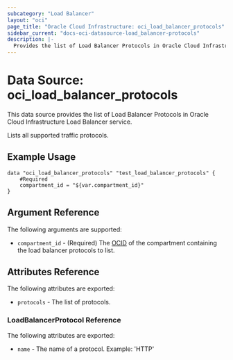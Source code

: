 ```yaml
---
subcategory: "Load Balancer"
layout: "oci"
page_title: "Oracle Cloud Infrastructure: oci_load_balancer_protocols"
sidebar_current: "docs-oci-datasource-load_balancer-protocols"
description: |-
  Provides the list of Load Balancer Protocols in Oracle Cloud Infrastructure Load Balancer service
---
```


# Data Source: oci_load_balancer_protocols
This data source provides the list of Load Balancer Protocols in Oracle Cloud Infrastructure Load Balancer service.

Lists all supported traffic protocols.

## Example Usage

```hcl
data "oci_load_balancer_protocols" "test_load_balancer_protocols" {
	#Required
	compartment_id = "${var.compartment_id}"
}
```

## Argument Reference

The following arguments are supported:

* `compartment_id` - (Required) The [OCID](https://docs.cloud.oracle.com/iaas/Content/General/Concepts/identifiers.htm) of the compartment containing the load balancer protocols to list.


## Attributes Reference

The following attributes are exported:

* `protocols` - The list of protocols.

### LoadBalancerProtocol Reference

The following attributes are exported:

* `name` - The name of a protocol.  Example: 'HTTP' 

